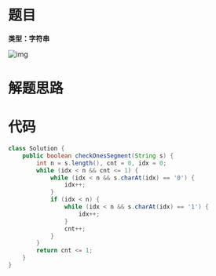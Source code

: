 # 题目

**类型：字符串**



![img](https://cdn.nlark.com/yuque/0/2022/png/2941598/1664958450528-4f760753-e157-4250-8f54-d3515bedd417.png)

# 解题思路



# 代码

```java
class Solution {
    public boolean checkOnesSegment(String s) {
        int n = s.length(), cnt = 0, idx = 0;
        while (idx < n && cnt <= 1) {
            while (idx < n && s.charAt(idx) == '0') {
                idx++;
            }
            if (idx < n) {
                while (idx < n && s.charAt(idx) == '1') {
                    idx++;
                }
                cnt++;
            }
        }
        return cnt <= 1;
    }
}
```